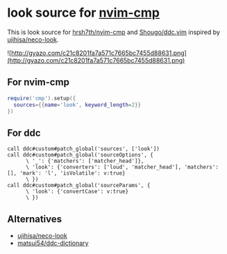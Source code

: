 # look source for [nvim-cmp](https://github.com/hrsh7th/nvim-cmp)
This is look source for [hrsh7th/nvim-cmp](https://github.com/hrsh7th/nvim-cmp) and [Shougo/ddc.vim](https://github.com/Shougo/ddc.vim) inspired by [ujihisa/neco-look](https://github.com/ujihisa/neco-look).

![http://gyazo.com/c21c8201fa7a571c7665bc7455d88631.png](http://gyazo.com/c21c8201fa7a571c7665bc7455d88631.png)

## For nvim-cmp
```lua
require('cmp').setup({
  sources={{name='look', keyword_length=2}}
})
```

## For ddc
```vim
call ddc#custom#patch_global('sources', ['look'])
call ddc#custom#patch_global('sourceOptions', {
      \ '_': {'matchers': ['matcher_head']},
      \ 'look': {'converters': ['loud', 'matcher_head'], 'matchers': [], 'mark': 'l', 'isVolatile': v:true}
      \ })
call ddc#custom#patch_global('sourceParams', {
      \ 'look': {'convertCase': v:true}
      \ })
```

## Alternatives
* [ujihisa/neco-look](https://github.com/ujihisa/neco-look)
* [matsui54/ddc-dictionary](https://github.com/matsui54/ddc-dictionary)
